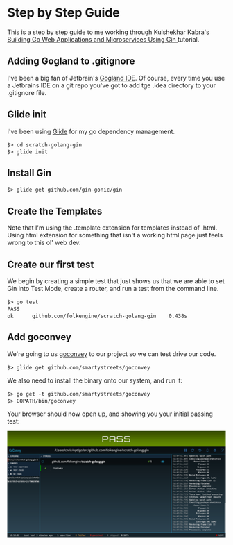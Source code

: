 # Step by Step Guide 

This is a step by step guide to me working through Kulshekhar Kabra's [Building Go Web Applications and Microservices Using Gin
](https://semaphoreci.com/community/tutorials/building-go-web-applications-and-microservices-using-gin) tutorial.

## Adding Gogland to .gitignore

I've been a big fan of Jetbrain's [Gogland IDE](https://www.jetbrains.com/go/). 
Of course, every time you use a Jetbrains IDE on a git repo you've got to add
tge .idea directory to your .gitignore file. 

## Glide init

I've been using [Glide](https://glide.sh/) for my go dependency management.

```
$> cd scratch-golang-gin
$> glide init
```
 
## Install Gin

```
$> glide get github.com/gin-gonic/gin
```

## Create the Templates

Note that I'm using the .template extension for templates instead of .html. 
Using html extension for something that isn't a working html page just feels wrong to
this ol' web dev.

## Create our first test

We begin by creating a simple test that just shows us that we are able to set Gin into Test Mode, 
create a router, and run a test from the command line.

```
$> go test
PASS
ok  	github.com/folkengine/scratch-golang-gin	0.438s
```

## Add goconvey

We're going to us [goconvey](https://github.com/smartystreets/goconvey) to our project so we can 
test drive our code.

```
$> glide get github.com/smartystreets/goconvey
```

We also need to install the binary onto our system, and run it:

```
$> go get -t github.com/smartystreets/goconvey
$> GOPATH/bin/goconvey
```

Your browser should now open up, and showing you your initial passing test:

![Goconvet Startup](static/images/goconvey1.png "Goconvet Startup")

